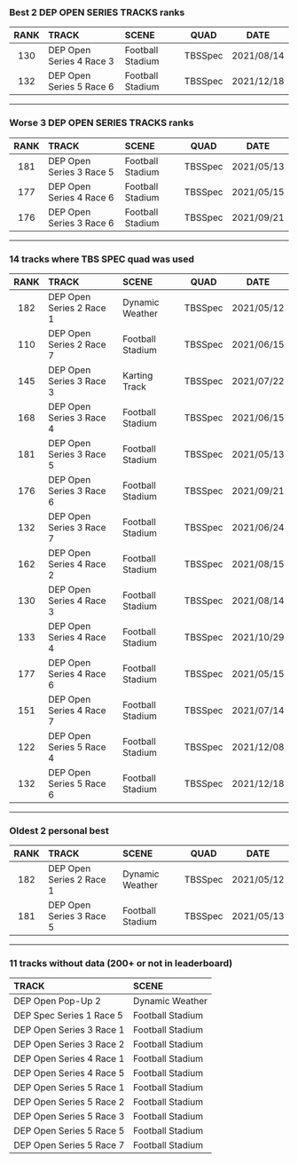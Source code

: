 ### Best 2 DEP OPEN SERIES TRACKS ranks
|RANK|TRACK|SCENE|QUAD|DATE|
|:---:|:---|:---|:---:|:---:|
|130|DEP Open Series 4 Race 3|Football Stadium|TBSSpec|2021/08/14|
|132|DEP Open Series 5 Race 6|Football Stadium|TBSSpec|2021/12/18|
---
### Worse 3 DEP OPEN SERIES TRACKS ranks
|RANK|TRACK|SCENE|QUAD|DATE|
|:---:|:---|:---|:---:|:---:|
|181|DEP Open Series 3 Race 5|Football Stadium|TBSSpec|2021/05/13|
|177|DEP Open Series 4 Race 6|Football Stadium|TBSSpec|2021/05/15|
|176|DEP Open Series 3 Race 6|Football Stadium|TBSSpec|2021/09/21|
---
### 14 tracks where TBS SPEC quad was used
|RANK|TRACK|SCENE|QUAD|DATE|
|:---:|:---|:---|:---:|:---:|
|182|DEP Open Series 2 Race 1|Dynamic Weather|TBSSpec|2021/05/12|
|110|DEP Open Series 2 Race 7|Football Stadium|TBSSpec|2021/06/15|
|145|DEP Open Series 3 Race 3|Karting Track|TBSSpec|2021/07/22|
|168|DEP Open Series 3 Race 4|Football Stadium|TBSSpec|2021/06/15|
|181|DEP Open Series 3 Race 5|Football Stadium|TBSSpec|2021/05/13|
|176|DEP Open Series 3 Race 6|Football Stadium|TBSSpec|2021/09/21|
|132|DEP Open Series 3 Race 7|Football Stadium|TBSSpec|2021/06/24|
|162|DEP Open Series 4 Race 2|Football Stadium|TBSSpec|2021/08/15|
|130|DEP Open Series 4 Race 3|Football Stadium|TBSSpec|2021/08/14|
|133|DEP Open Series 4 Race 4|Football Stadium|TBSSpec|2021/10/29|
|177|DEP Open Series 4 Race 6|Football Stadium|TBSSpec|2021/05/15|
|151|DEP Open Series 4 Race 7|Football Stadium|TBSSpec|2021/07/14|
|122|DEP Open Series 5 Race 4|Football Stadium|TBSSpec|2021/12/08|
|132|DEP Open Series 5 Race 6|Football Stadium|TBSSpec|2021/12/18|
---
### Oldest 2 personal best
|RANK|TRACK|SCENE|QUAD|DATE|
|:---:|:---|:---|:---:|:---:|
|182|DEP Open Series 2 Race 1|Dynamic Weather|TBSSpec|2021/05/12|
|181|DEP Open Series 3 Race 5|Football Stadium|TBSSpec|2021/05/13|
---
### 11 tracks without data (200+ or not in leaderboard)
|TRACK|SCENE|
|:---|:---|
|DEP Open Pop-Up 2|Dynamic Weather|
|DEP Spec Series 1 Race 5|Football Stadium|
|DEP Open Series 3 Race 1|Football Stadium|
|DEP Open Series 3 Race 2|Football Stadium|
|DEP Open Series 4 Race 1|Football Stadium|
|DEP Open Series 4 Race 5|Football Stadium|
|DEP Open Series 5 Race 1|Football Stadium|
|DEP Open Series 5 Race 2|Football Stadium|
|DEP Open Series 5 Race 3|Football Stadium|
|DEP Open Series 5 Race 5|Football Stadium|
|DEP Open Series 5 Race 7|Football Stadium|
